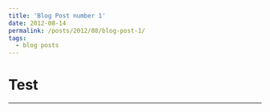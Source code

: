 ```yaml
---
title: 'Blog Post number 1'
date: 2012-08-14
permalink: /posts/2012/08/blog-post-1/
tags:
  - blog posts
---
```


# Test
------